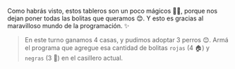 <gs-toolbox toolbox-url="https://raw.githubusercontent.com/MumukiProject/mumuki-guia-gobstones-primeros-programas-kids/master/assets/toolbox_1553274591838.xml"></gs-toolbox>

Como habrás visto, estos tableros son un poco mágicos :tophat::crystal_ball:, porque nos dejan poner todas las bolitas que queramos :blush:. Y esto es gracias al maravilloso mundo de la programación. :sparkles:

> En este turno ganamos 4 casas, y pudimos adoptar 3 perros :blush:. Armá el programa que agregue esa cantidad de bolitas `rojas` (4 :house:) y `negras` (3 :dog:) en el casillero actual. 
